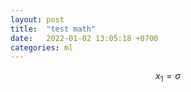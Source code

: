 ```yaml
---
layout: post
title:  "test math"
date:   2022-01-02 13:05:18 +0700
categories: ml
---
```

$$x_1 = \sigma$$  